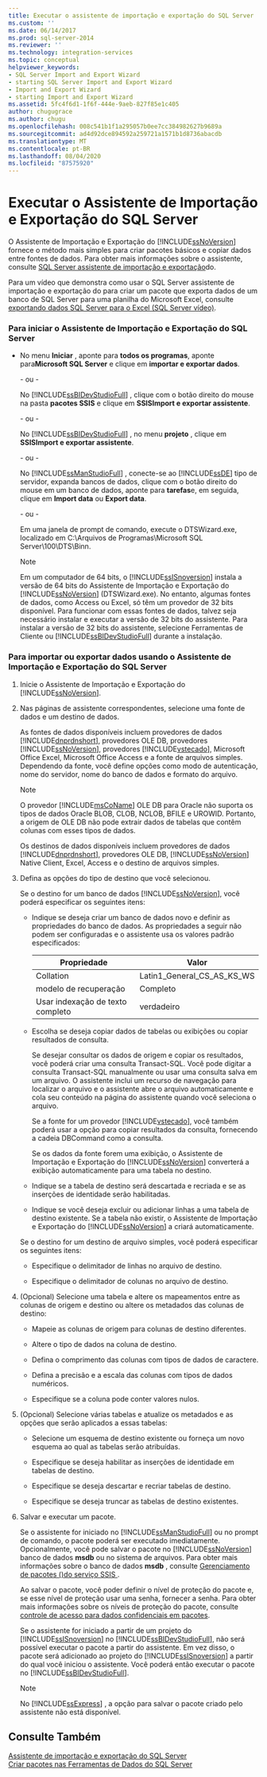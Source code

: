 ```yaml
---
title: Executar o assistente de importação e exportação do SQL Server | Microsoft Docs
ms.custom: ''
ms.date: 06/14/2017
ms.prod: sql-server-2014
ms.reviewer: ''
ms.technology: integration-services
ms.topic: conceptual
helpviewer_keywords:
- SQL Server Import and Export Wizard
- starting SQL Server Import and Export Wizard
- Import and Export Wizard
- starting Import and Export Wizard
ms.assetid: 5fc4f6d1-1f6f-444e-9aeb-827f85e1c405
author: chugugrace
ms.author: chugu
ms.openlocfilehash: 008c541b1f1a295057b0ee7cc384982627b9689a
ms.sourcegitcommit: ad4d92dce894592a259721a1571b1d8736abacdb
ms.translationtype: MT
ms.contentlocale: pt-BR
ms.lasthandoff: 08/04/2020
ms.locfileid: "87575920"
---
```

# <a name="run-the-sql-server-import-and-export-wizard"></a>Executar o Assistente de Importação e Exportação do SQL Server
  O Assistente de Importação e Exportação do [!INCLUDE[ssNoVersion](../../includes/ssnoversion-md.md)] fornece o método mais simples para criar pacotes básicos e copiar dados entre fontes de dados. Para obter mais informações sobre o assistente, consulte [SQL Server assistente de importação e exportação](import-and-export-data-with-the-sql-server-import-and-export-wizard.md)do.  
  
 Para um vídeo que demonstra como usar o SQL Server assistente de importação e exportação do para criar um pacote que exporta dados de um banco de SQL Server para uma planilha do Microsoft Excel, consulte [exportando dados SQL Server para o Excel (SQL Server vídeo)](https://go.microsoft.com/fwlink/?LinkId=131024).  
  
### <a name="to-start-the-sql-server-import-and-export-wizard"></a>Para iniciar o Assistente de Importação e Exportação do SQL Server  
  
-   No menu **Iniciar** , aponte para **todos os programas**, aponte para**Microsoft SQL Server** e clique em **importar e exportar dados**.  
  
     - ou -  
  
     No [!INCLUDE[ssBIDevStudioFull](../../includes/ssbidevstudiofull-md.md)] , clique com o botão direito do mouse na pasta **pacotes SSIS** e clique em **SSISImport e exportar assistente**.  
  
     - ou -  
  
     No [!INCLUDE[ssBIDevStudioFull](../../includes/ssbidevstudiofull-md.md)] , no menu **projeto** , clique em **SSISImport e exportar assistente**.  
  
     - ou -  
  
     No [!INCLUDE[ssManStudioFull](../../includes/ssmanstudiofull-md.md)] , conecte-se ao [!INCLUDE[ssDE](../../includes/ssde-md.md)] tipo de servidor, expanda bancos de dados, clique com o botão direito do mouse em um banco de dados, aponte para **tarefas**e, em seguida, clique em **Import data** ou **Export data**.  
  
     - ou -  
  
     Em uma janela de prompt de comando, execute o DTSWizard.exe, localizado em C:\Arquivos de Programas\Microsoft SQL Server\100\DTS\Binn.  
  
    > [!NOTE]  
    >  Em um computador de 64 bits, o [!INCLUDE[ssISnoversion](../../includes/ssisnoversion-md.md)] instala a versão de 64 bits do Assistente de Importação e Exportação do [!INCLUDE[ssNoVersion](../../includes/ssnoversion-md.md)] (DTSWizard.exe). No entanto, algumas fontes de dados, como Access ou Excel, só têm um provedor de 32 bits disponível. Para funcionar com essas fontes de dados, talvez seja necessário instalar e executar a versão de 32 bits do assistente. Para instalar a versão de 32 bits do assistente, selecione Ferramentas de Cliente ou [!INCLUDE[ssBIDevStudioFull](../../includes/ssbidevstudiofull-md.md)] durante a instalação.  
  
### <a name="to-import-or-export-data-by-using-the-sql-server-import-and-export-wizard"></a>Para importar ou exportar dados usando o Assistente de Importação e Exportação do SQL Server  
  
1.  Inicie o Assistente de Importação e Exportação do [!INCLUDE[ssNoVersion](../../includes/ssnoversion-md.md)].  
  
2.  Nas páginas de assistente correspondentes, selecione uma fonte de dados e um destino de dados.  
  
     As fontes de dados disponíveis incluem provedores de dados [!INCLUDE[dnprdnshort](../../includes/dnprdnshort-md.md)], provedores OLE DB, provedores [!INCLUDE[ssNoVersion](../../includes/ssnoversion-md.md)], provedores [!INCLUDE[vstecado](../../includes/vstecado-md.md)], Microsoft Office Excel, Microsoft Office Access e a fonte de arquivos simples. Dependendo da fonte, você define opções como modo de autenticação, nome do servidor, nome do banco de dados e formato do arquivo.  
  
    > [!NOTE]  
    >  O provedor [!INCLUDE[msCoName](../../includes/msconame-md.md)] OLE DB para Oracle não suporta os tipos de dados Oracle BLOB, CLOB, NCLOB, BFILE e UROWID. Portanto, a origem de OLE DB não pode extrair dados de tabelas que contêm colunas com esses tipos de dados.  
  
     Os destinos de dados disponíveis incluem provedores de dados [!INCLUDE[dnprdnshort](../../includes/dnprdnshort-md.md)], provedores OLE DB, [!INCLUDE[ssNoVersion](../../includes/ssnoversion-md.md)] Native Client, Excel, Access e o destino de arquivos simples.  
  
3.  Defina as opções do tipo de destino que você selecionou.  
  
     Se o destino for um banco de dados [!INCLUDE[ssNoVersion](../../includes/ssnoversion-md.md)], você poderá especificar os seguintes itens:  
  
    -   Indique se deseja criar um banco de dados novo e definir as propriedades do banco de dados. As propriedades a seguir não podem ser configuradas e o assistente usa os valores padrão especificados:  
  
        |Propriedade|Valor|  
        |--------------|-----------|  
        |Collation|Latin1_General_CS_AS_KS_WS|  
        |modelo de recuperação|Completo|  
        |Usar indexação de texto completo|verdadeiro|  
  
    -   Escolha se deseja copiar dados de tabelas ou exibições ou copiar resultados de consulta.  
  
         Se desejar consultar os dados de origem e copiar os resultados, você poderá criar uma consulta Transact-SQL. Você pode digitar a consulta Transact-SQL manualmente ou usar uma consulta salva em um arquivo. O assistente inclui um recurso de navegação para localizar o arquivo e o assistente abre o arquivo automaticamente e cola seu conteúdo na página do assistente quando você seleciona o arquivo.  
  
         Se a fonte for um provedor [!INCLUDE[vstecado](../../includes/vstecado-md.md)], você também poderá usar a opção para copiar resultados da consulta, fornecendo a cadeia DBCommand como a consulta.  
  
         Se os dados da fonte forem uma exibição, o Assistente de Importação e Exportação do [!INCLUDE[ssNoVersion](../../includes/ssnoversion-md.md)] converterá a exibição automaticamente para uma tabela no destino.  
  
    -   Indique se a tabela de destino será descartada e recriada e se as inserções de identidade serão habilitadas.  
  
    -   Indique se você deseja excluir ou adicionar linhas a uma tabela de destino existente. Se a tabela não existir, o Assistente de Importação e Exportação do [!INCLUDE[ssNoVersion](../../includes/ssnoversion-md.md)] a criará automaticamente.  
  
     Se o destino for um destino de arquivo simples, você poderá especificar os seguintes itens:  
  
    -   Especifique o delimitador de linhas no arquivo de destino.  
  
    -   Especifique o delimitador de colunas no arquivo de destino.  
  
4.  (Opcional) Selecione uma tabela e altere os mapeamentos entre as colunas de origem e destino ou altere os metadados das colunas de destino:  
  
    -   Mapeie as colunas de origem para colunas de destino diferentes.  
  
    -   Altere o tipo de dados na coluna de destino.  
  
    -   Defina o comprimento das colunas com tipos de dados de caractere.  
  
    -   Defina a precisão e a escala das colunas com tipos de dados numéricos.  
  
    -   Especifique se a coluna pode conter valores nulos.  
  
5.  (Opcional) Selecione várias tabelas e atualize os metadados e as opções que serão aplicados a essas tabelas:  
  
    -   Selecione um esquema de destino existente ou forneça um novo esquema ao qual as tabelas serão atribuídas.  
  
    -   Especifique se deseja habilitar as inserções de identidade em tabelas de destino.  
  
    -   Especifique se deseja descartar e recriar tabelas de destino.  
  
    -   Especifique se deseja truncar as tabelas de destino existentes.  
  
6.  Salvar e executar um pacote.  
  
     Se o assistente for iniciado no [!INCLUDE[ssManStudioFull](../../includes/ssmanstudiofull-md.md)] ou no prompt de comando, o pacote poderá ser executado imediatamente. Opcionalmente, você pode salvar o pacote no [!INCLUDE[ssNoVersion](../../includes/ssnoversion-md.md)] banco de dados **msdb** ou no sistema de arquivos. Para obter mais informações sobre o banco de dados **msdb** , consulte [Gerenciamento de pacotes &#40;&#41;do serviço SSIS ](../service/package-management-ssis-service.md).  
  
     Ao salvar o pacote, você poder definir o nível de proteção do pacote e, se esse nível de proteção usar uma senha, fornecer a senha. Para obter mais informações sobre os níveis de proteção do pacote, consulte [controle de acesso para dados confidenciais em pacotes](../security/access-control-for-sensitive-data-in-packages.md).  
  
     Se o assistente for iniciado a partir de um projeto do [!INCLUDE[ssISnoversion](../../includes/ssisnoversion-md.md)] no [!INCLUDE[ssBIDevStudioFull](../../includes/ssbidevstudiofull-md.md)], não será possível executar o pacote a partir do assistente. Em vez disso, o pacote será adicionado ao projeto do [!INCLUDE[ssISnoversion](../../includes/ssisnoversion-md.md)] a partir do qual você iniciou o assistente. Você poderá então executar o pacote no [!INCLUDE[ssBIDevStudioFull](../../includes/ssbidevstudiofull-md.md)].  
  
    > [!NOTE]  
    >  No [!INCLUDE[ssExpress](../../includes/ssexpress-md.md)] , a opção para salvar o pacote criado pelo assistente não está disponível.  
  
## <a name="see-also"></a>Consulte Também  
 [Assistente de importação e exportação do SQL Server](import-and-export-data-with-the-sql-server-import-and-export-wizard.md)   
 [Criar pacotes nas Ferramentas de Dados do SQL Server](../create-packages-in-sql-server-data-tools.md)  
  
  
